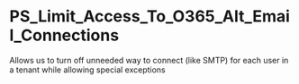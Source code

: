 # PS_Limit_Access_To_O365_Alt_Email_Connections
 Allows us to turn off unneeded way to connect (like SMTP) for each user in a tenant while allowing special exceptions

